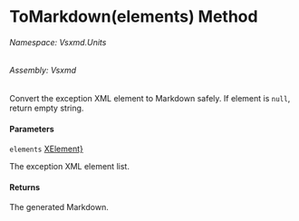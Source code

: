 <a name='M-Vsxmd-Units-ExceptionUnit-ToMarkdown-System-Collections-Generic-IEnumerable{System-Xml-Linq-XElement}-'></a>
# ToMarkdown(elements) Method

###### Namespace:  Vsxmd.Units

###### Assembly:  Vsxmd

Convert the exception XML element to Markdown safely.
If element is `null`, return empty string.

#### Parameters

`elements`  [XElement}](https://docs.microsoft.com/dotnet/api/System.Collections.Generic.IEnumerable)  

The exception XML element list.

#### Returns





The generated Markdown.
